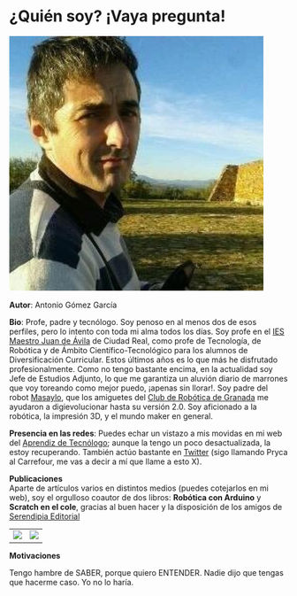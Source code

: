 # ¿Quién soy? ¡Vaya pregunta!

![Foto de perfil](img/perfil.jpg)

**Autor**:  Antonio Gómez García

**Bio**: Profe, padre y tecnólogo. Soy penoso en al menos dos de esos perfiles, pero lo intento con toda mi alma todos los días. Soy profe en el [IES Maestro Juan de Ávila](https://maestrojuandeavila.es) de Ciudad Real, como profe de Tecnología, de Robótica y de Ámbito Científico-Tecnológico para los alumnos de Diversificación Curricular. Estos últimos años es lo que más he disfrutado profesionalmente. Como no tengo bastante encima, en la actualidad soy Jefe de Estudios Adjunto, lo que me garantiza un aluvión diario de marrones que voy toreando como mejor puedo, ¡apenas sin llorar!. Soy padre del robot [Masaylo](https://clubroboticagranada.github.io/MASAYLO-CRG), que los amiguetes del [Club de Robótica de Granada](https://clubroboticagranada.github.io/) me ayudaron a digievolucionar hasta su versión 2.0. Soy aficionado a la robótica, la impresión 3D, y el mundo maker en general.

**Presencia en las redes**: Puedes echar un vistazo a mis movidas en mi web del [Aprendiz de Tecnólogo](https://www.aprendizdetecnologo.es); aunque la tengo un poco desactualizada, la estoy recuperando. También actúo bastante en [Twitter](https://twitter.com/antoniotecnocr) (sigo llamando Pryca al Carrefour, me vas a decir a mí que llame a esto X).  

**Publicaciones**  
Aparte de artículos varios en distintos medios (puedes cotejarlos en mi web), soy el orgulloso coautor de dos libros: **Robótica con Arduino** y **Scratch en el cole**, gracias al buen hacer y la disposición de los amigos de <a href="https://serendipiaeditorial.com" target="new">Serendipia Editorial</a>

  | | | 
| :-----------: | :----------: |
| <a href="https://serendipiaeditorial.com/robotica-con-arduino-introduccion-a-la-programacion-de-sistemas-de-control" target="new"><img src="../img/roboticaconArduino.jpg" width="50%"></a>  | <a href="https://serendipiaeditorial.com/scratch-en-el-cole/" target="new"><img src="../img/scratchenelCole.jpg" width="50%"> </a>|


**Motivaciones**

Tengo hambre de SABER, porque quiero ENTENDER. Nadie dijo que tengas que hacerme caso. Yo no lo haría.
